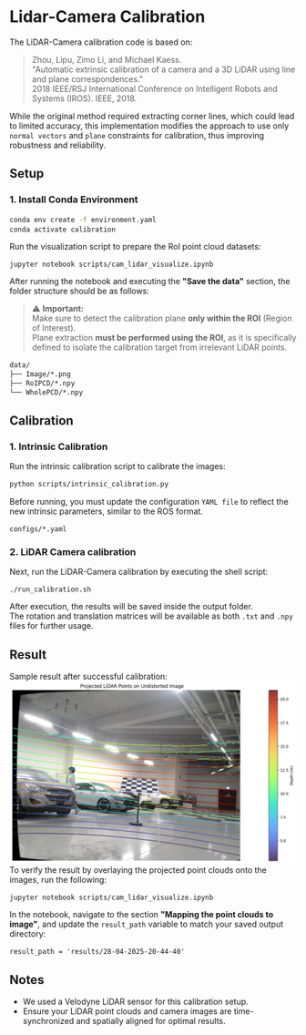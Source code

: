 # Lidar-Camera Calibration
The LiDAR-Camera calibration code is based on:

> Zhou, Lipu, Zimo Li, and Michael Kaess.  
> "Automatic extrinsic calibration of a camera and a 3D LiDAR using line and plane correspondences."  
> 2018 IEEE/RSJ International Conference on Intelligent Robots and Systems (IROS). IEEE, 2018.

While the original method required extracting corner lines, which could lead to limited accuracy, this implementation modifies the approach to use only `normal vectors` and `plane` constraints for calibration, thus improving robustness and reliability.
## Setup

### 1. Install Conda Environment

```bash
conda env create -f environment.yaml
conda activate calibration
```  
Run the visualization script to prepare the RoI point cloud datasets:
```
jupyter notebook scripts/cam_lidar_visualize.ipynb
```
After running the notebook and executing the **"Save the data"** section, the folder structure should be as follows:
> ⚠️ **Important:**  
> Make sure to detect the calibration plane **only within the ROI** (Region of Interest).  
> Plane extraction **must be performed using the ROI**, as it is specifically defined to isolate the calibration target from irrelevant LiDAR points.
```
data/
├── Image/*.png
├── RoIPCD/*.npy
└── WholePCD/*.npy
```
## Calibration

### 1. Intrinsic Calibration
Run the intrinsic calibration script to calibrate the images:

```bash
python scripts/intrinsic_calibration.py
```
Before running, you must update the configuration `YAML file` to reflect the new intrinsic parameters, similar to the ROS format.

```
configs/*.yaml
```

### 2. LiDAR Camera calibration
Next, run the LiDAR-Camera calibration by executing the shell script:
```
./run_calibration.sh
```
After execution, the results will be saved inside the output folder.  
The rotation and translation matrices will be available as both `.txt` and `.npy` files for further usage.

## Result
Sample result after successful calibration:
![Calibration Result](assets/result.png)
To verify the result by overlaying the projected point clouds onto the images, run the following:
```
jupyter notebook scripts/cam_lidar_visualize.ipynb
```
In the notebook, navigate to the section **"Mapping the point clouds to image"**, and update the `result_path` variable to match your saved output directory:
```
result_path = 'results/28-04-2025-20-44-40'
```

## Notes
- We used a Velodyne LiDAR sensor for this calibration setup.
- Ensure your LiDAR point clouds and camera images are time-synchronized and spatially aligned for optimal results.